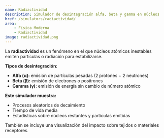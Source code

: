 ```yaml
---
name: Radiactividad
description: Simulador de desintegración alfa, beta y gamma en núcleos inestables
href: /simulators/radiactividad/
area:
    - Física Moderna
    - Radiactividad
image: radiactividad.png
---
```

La **radiactividad** es un fenómeno en el que núcleos atómicos inestables emiten partículas o radiación para estabilizarse.

**Tipos de desintegración:**
- **Alfa (α):** emisión de partículas pesadas (2 protones + 2 neutrones)
- **Beta (β):** emisión de electrones o positrones
- **Gamma (γ):** emisión de energía sin cambio de número atómico

**Este simulador muestra:**
- Procesos aleatorios de decaimiento
- Tiempo de vida media
- Estadísticas sobre núcleos restantes y partículas emitidas

También se incluye una visualización del impacto sobre tejidos o materiales receptores.
